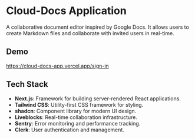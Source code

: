 # Cloud-Docs Application

A collaborative document editor inspired by Google Docs. 
It allows users to create Markdown files and collaborate with invited users in real-time.

## Demo
https://cloud-docs-app.vercel.app/sign-in

## Tech Stack

- **Next.js**: Framework for building server-rendered React applications.
- **Tailwind CSS**: Utility-first CSS framework for styling.
- **shadcn**: Component library for modern UI design.
- **Liveblocks**: Real-time collaboration infrastructure.
- **Sentry**: Error monitoring and performance tracking.
- **Clerk**: User authentication and management.
